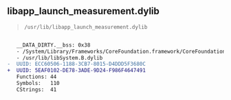 ## libapp_launch_measurement.dylib

> `/usr/lib/libapp_launch_measurement.dylib`

```diff

   __DATA_DIRTY.__bss: 0x38
   - /System/Library/Frameworks/CoreFoundation.framework/CoreFoundation
   - /usr/lib/libSystem.B.dylib
-  UUID: ECC60506-1188-3CB7-8015-D4DDD5F3680C
+  UUID: 5EAF0102-DE78-3ADE-9D24-F986F4647491
   Functions: 44
   Symbols:   110
   CStrings:  41

```
